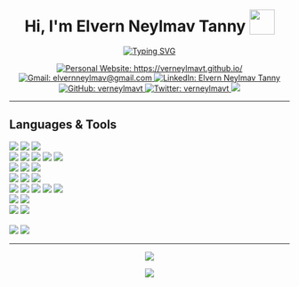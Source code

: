 <!--  -->
<h1 align="center">
    <b>Hi, I'm Elvern Neylmav Tanny </b>
    <img src="https://media.giphy.com/media/NfKnZceHRpkn2ziaNk/giphy.gif" width="45" style="vertical-align: -5px;">
</h1>
<!--  -->



<!--  -->
<p align="center">
    <a href="https://git.io/typing-svg"><img src="https://readme-typing-svg.demolab.com?font=Source+Code+Pro&weight=500&size=25&pause=1000&color=7bd4f1&center=true&vCenter=true&width=600&height=100&lines=Computer+Science+Student;Aspired+Back+End+Developer;Artificial+Intelligence+Enthusiast;Lifelong+Learner" alt="Typing SVG" />
    </a>
</p>
<!--  -->



<!--  -->
<p align="center">
    <a href="https://verneylmavt.github.io/" target="blank">
        <img src="https://img.shields.io/badge/PERSONAL_WEBSITE-1D1B1F?style=for-the-badge&logo=medium&logoColor=white" alt="Personal Website: https://verneylmavt.github.io/" />
    </a>
    <a href="mailto:elvernneylmav@gmail.com" target="_blank">
        <img src="https://img.shields.io/badge/GMAIL-EA4335?style=for-the-badge&logo=gmail&logoColor=white" alt="Gmail: elvernneylmav@gmail.com"/>
    </a>
    <a href="https://www.linkedin.com/in/elvern-neylmav-t/" target="_blank">
        <img src="https://img.shields.io/badge/LINKEDIN-0A66C2?style=for-the-badge&logo=linkedin&logoColor=white" alt="LinkedIn: Elvern Neylmav Tanny"/>
    </a>
    <a href="https://github.com/verneylmavt" target="_blank">
        <img src="https://img.shields.io/badge/GITHUB-27005D?style=for-the-badge&logo=github&logoColor=white" alt="GitHub: verneylmavt"  />
    </a> 
    <a href="https://x.com/verneylmavt" target="_blank">
        <img src="https://img.shields.io/badge/TWITTER-000000?style=for-the-badge&logo=x&logoColor=white" alt="Twitter: verneylmavt" />
    </a>
    </a> 
    <a href="https://verneylogyt.streamlit.app/" target="_blank">
        <img src="https://img.shields.io/badge/ML MODELS-FF4B4B?style=for-the-badge&logo=streamlit&logoColor=white" />
    </a> 
</p>
<!--  -->
<hr>



<!--
- 🔭 I’m currently working on Personal Website

- 🌱 I’m currently learning Front-End Web Development

- 👯 I’m looking to collaborate on [<TO BE FILLED>](example.com)

- 🤝 I’m looking for help with [<TO BE FILLED>](example.com)

- 👨‍💻 All of my projects are available at [example.com](example.com)

- 💬 Ask me about **<TO BE FILLED>**

- 📫 How to reach me **elvernneylmav@gmail.com**

- 📄 Know about my experiences [example.com](example.com)

- ⚡ Fun fact **<TO BE FILLED>**
-->



<!--
<h3 align="left">Connect with me:</h3>
<p align="left">
<a href="https://twitter.com/verneylmavt" target="blank"><img align="center" src="https://raw.githubusercontent.com/rahuldkjain/github-profile-readme-generator/master/src/images/icons/Social/twitter.svg" alt="verneylmavt" height="30" width="40" /></a>
<a href="https://linkedin.com/in/elvern-neylmav-t" target="blank"><img align="center" src="https://raw.githubusercontent.com/rahuldkjain/github-profile-readme-generator/master/src/images/icons/Social/linked-in-alt.svg" alt="elvern-neylmav-t" height="30" width="40" /></a>
</p>
-->



<!--  -->
<h2 align="left">
    Languages & Tools
</h2>
<!--  -->

<!--
<p align="left"> <a href="https://www.gnu.org/software/bash/" target="_blank" rel="noreferrer"> <img src="https://www.vectorlogo.zone/logos/gnu_bash/gnu_bash-icon.svg" alt="bash" width="40" height="40"/> </a> <a href="https://getbootstrap.com" target="_blank" rel="noreferrer"> <img src="https://raw.githubusercontent.com/devicons/devicon/master/icons/bootstrap/bootstrap-plain-wordmark.svg" alt="bootstrap" width="40" height="40"/> </a> <a href="https://www.cprogramming.com/" target="_blank" rel="noreferrer"> <img src="https://raw.githubusercontent.com/devicons/devicon/master/icons/c/c-original.svg" alt="c" width="40" height="40"/> </a> <a href="https://www.w3schools.com/css/" target="_blank" rel="noreferrer"> <img src="https://raw.githubusercontent.com/devicons/devicon/master/icons/css3/css3-original-wordmark.svg" alt="css3" width="40" height="40"/> </a> <a href="https://expressjs.com" target="_blank" rel="noreferrer"> <img src="https://raw.githubusercontent.com/devicons/devicon/master/icons/express/express-original-wordmark.svg" alt="express" width="40" height="40"/> </a> <a href="https://www.figma.com/" target="_blank" rel="noreferrer"> <img src="https://www.vectorlogo.zone/logos/figma/figma-icon.svg" alt="figma" width="40" height="40"/> </a> <a href="https://firebase.google.com/" target="_blank" rel="noreferrer"> <img src="https://www.vectorlogo.zone/logos/firebase/firebase-icon.svg" alt="firebase" width="40" height="40"/> </a> <a href="https://git-scm.com/" target="_blank" rel="noreferrer"> <img src="https://www.vectorlogo.zone/logos/git-scm/git-scm-icon.svg" alt="git" width="40" height="40"/> </a> <a href="https://www.w3.org/html/" target="_blank" rel="noreferrer"> <img src="https://raw.githubusercontent.com/devicons/devicon/master/icons/html5/html5-original-wordmark.svg" alt="html5" width="40" height="40"/> </a> <a href="https://ifttt.com/" target="_blank" rel="noreferrer"> <img src="https://www.vectorlogo.zone/logos/ifttt/ifttt-ar21.svg" alt="ifttt" width="40" height="40"/> </a> <a href="https://www.java.com" target="_blank" rel="noreferrer"> <img src="https://raw.githubusercontent.com/devicons/devicon/master/icons/java/java-original.svg" alt="java" width="40" height="40"/> </a> <a href="https://developer.mozilla.org/en-US/docs/Web/JavaScript" target="_blank" rel="noreferrer"> <img src="https://raw.githubusercontent.com/devicons/devicon/master/icons/javascript/javascript-original.svg" alt="javascript" width="40" height="40"/> </a> <a href="https://www.linux.org/" target="_blank" rel="noreferrer"> <img src="https://raw.githubusercontent.com/devicons/devicon/master/icons/linux/linux-original.svg" alt="linux" width="40" height="40"/> </a> <a href="https://www.mongodb.com/" target="_blank" rel="noreferrer"> <img src="https://raw.githubusercontent.com/devicons/devicon/master/icons/mongodb/mongodb-original-wordmark.svg" alt="mongodb" width="40" height="40"/> </a> <a href="https://www.mysql.com/" target="_blank" rel="noreferrer"> <img src="https://raw.githubusercontent.com/devicons/devicon/master/icons/mysql/mysql-original-wordmark.svg" alt="mysql" width="40" height="40"/> </a> <a href="https://nodejs.org" target="_blank" rel="noreferrer"> <img src="https://raw.githubusercontent.com/devicons/devicon/master/icons/nodejs/nodejs-original-wordmark.svg" alt="nodejs" width="40" height="40"/> </a> <a href="https://pandas.pydata.org/" target="_blank" rel="noreferrer"> <img src="https://raw.githubusercontent.com/devicons/devicon/2ae2a900d2f041da66e950e4d48052658d850630/icons/pandas/pandas-original.svg" alt="pandas" width="40" height="40"/> </a> <a href="https://www.python.org" target="_blank" rel="noreferrer"> <img src="https://raw.githubusercontent.com/devicons/devicon/master/icons/python/python-original.svg" alt="python" width="40" height="40"/> </a> <a href="https://pytorch.org/" target="_blank" rel="noreferrer"> <img src="https://www.vectorlogo.zone/logos/pytorch/pytorch-icon.svg" alt="pytorch" width="40" height="40"/> </a> <a href="https://reactjs.org/" target="_blank" rel="noreferrer"> <img src="https://raw.githubusercontent.com/devicons/devicon/master/icons/react/react-original-wordmark.svg" alt="react" width="40" height="40"/> </a> <a href="https://scikit-learn.org/" target="_blank" rel="noreferrer"> <img src="https://upload.wikimedia.org/wikipedia/commons/0/05/Scikit_learn_logo_small.svg" alt="scikit_learn" width="40" height="40"/> </a> <a href="https://seaborn.pydata.org/" target="_blank" rel="noreferrer"> <img src="https://seaborn.pydata.org/_images/logo-mark-lightbg.svg" alt="seaborn" width="40" height="40"/> </a> <a href="https://svelte.dev" target="_blank" rel="noreferrer"> <img src="https://upload.wikimedia.org/wikipedia/commons/1/1b/Svelte_Logo.svg" alt="svelte" width="40" height="40"/> </a> <a href="https://tailwindcss.com/" target="_blank" rel="noreferrer"> <img src="https://www.vectorlogo.zone/logos/tailwindcss/tailwindcss-icon.svg" alt="tailwind" width="40" height="40"/> </a> <a href="https://www.typescriptlang.org/" target="_blank" rel="noreferrer"> <img src="https://raw.githubusercontent.com/devicons/devicon/master/icons/typescript/typescript-original.svg" alt="typescript" width="40" height="40"/> </a> </p>
-->

<!--  -->
<p align="left">
    <img src="https://img.shields.io/badge/PYTHON-5168bd?style=for-the-badge&logo=python&logoColor=white"/>
    <img src="https://img.shields.io/badge/FLASK-8fd0d9?style=for-the-badge&logo=flask&logoColor=black"/>
    <img src="https://img.shields.io/badge/DJANGO-092E20?style=for-the-badge&logo=django&logoColor=white"/>
<!--     <img src="https://img.shields.io/badge/C-659bd3?style=for-the-badge&logo=c&logoColor=white"/> -->
    <br>
    <img src="https://img.shields.io/badge/NUMPY-013243?style=for-the-badge&logo=numpy&logoColor=white"/>
    <img src="https://img.shields.io/badge/PANDAS-150458?style=for-the-badge&logo=pandas&logoColor=white"/>
    <img src="https://img.shields.io/badge/MATPLOTLIB-e8ddab?style=for-the-badge&logo=matternet&logoColor=black"/>
<!--     <img src="https://img.shields.io/badge/SEABORN-7eb1bd?style=for-the-badge&logo=circle&logoColor=white"/> -->
    <img src="https://img.shields.io/badge/SCIKITLEARN-F7931E?style=for-the-badge&logo=scikitlearn&logoColor=white"/>
    <img src="https://img.shields.io/badge/XGBOOST-EE4C2C?style=for-the-badge&logo=boosty&logoColor=white"/>
    <br>
    <img src="https://img.shields.io/badge/PYTORCH-df2027?style=for-the-badge&logo=pytorch&logoColor=white"/>
    <img src="https://img.shields.io/badge/SPACY-09A3D5?style=for-the-badge&logo=spacy&logoColor=white"/>
<!--     <img src="https://img.shields.io/badge/GENSIM-7a9aef?style=for-the-badge&logo=circleci&logoColor=white"/> -->
    <img src="https://img.shields.io/badge/TRANSFORMERS-FFD21E?style=for-the-badge&logo=huggingface&logoColor=black"/>
<!--     <img src="https://img.shields.io/badge/OPTUNA-293e78?style=for-the-badge&logo=spinrilla&logoColor=white"/> -->
    <br>
<!--     <img src="https://img.shields.io/badge/FIGMA-a358ff?style=for-the-badge&logo=figma&logoColor=white"/> -->
    <img src="https://img.shields.io/badge/HTML-dd4b25?style=for-the-badge&logo=html5&logoColor=white"/>
    <img src="https://img.shields.io/badge/CSS-214ce5?style=for-the-badge&logo=css3&logoColor=white"/>
    <!-- <img src="https://img.shields.io/badge/TAILWIND-06B6D4?style=for-the-badge&logo=tailwindcss&logoColor=white"/> -->
    <img src="https://img.shields.io/badge/JAVASCRIPT-fcb040?style=for-the-badge&logo=javascript&logoColor=black"/>
    <br>
    <img src="https://img.shields.io/badge/BOOTSTRAP-7952B3?style=for-the-badge&logo=bootstrap&logoColor=white"/>
    <img src="https://img.shields.io/badge/SVELTE-FF3E00?style=for-the-badge&logo=svelte&logoColor=white"/>
    <img src="https://img.shields.io/badge/REACT-7bd4f1?style=for-the-badge&logo=react&logoColor=black"/>
    <img src="https://img.shields.io/badge/TYPESCRIPT-3178C6?style=for-the-badge&logo=typescript&logoColor=white"/>
    <img src="https://img.shields.io/badge/NODE.JS-339933?style=for-the-badge&logo=nodedotjs&logoColor=white"/>
    <!-- <img src="https://img.shields.io/badge/FIREBASE-f68304?style=for-the-badge&logo=firebase&logoColor=white"/> -->
    <br>
    <img src="https://img.shields.io/badge/JAVA-ed2025?style=for-the-badge&logo=coffeescript&logoColor=white"/>
    <img src="https://img.shields.io/badge/SPRING-6DB33F?style=for-the-badge&logo=spring&logoColor=white"/>
    <br>
    <img src="https://img.shields.io/badge/MYSQL-4479A1?style=for-the-badge&logo=mysql&logoColor=white"/>
    <img src="https://img.shields.io/badge/MONGODB-47A248?style=for-the-badge&logo=mongodb&logoColor=white"/>
    <br>
    <br>
    <img src="https://img.shields.io/badge/GIT-f03c2e?style=for-the-badge&logo=git&logoColor=white"/>
    <img src="https://img.shields.io/badge/BASH-232c34?style=for-the-badge&logo=gnubash&logoColor=white"/>
</p>
<!--  -->



<!--  -->
<!-- <h2 align="left">
    Projects
</h2> -->
<!--  -->

<!--
<p>
    <img align="center" src="https://github-readme-stats.vercel.app/api/top-langs?username=verneylmavt&show_icons=true&locale=en&layout=compact" alt="verneylmavt" />
</p>
<p>&nbsp;
    <img align="center" src="https://github-readme-stats.vercel.app/api?username=verneylmavt&show_icons=true&locale=en" alt="verneylmavt" />
</p>
-->

<!--  -->
<!-- [![(10.020) Data Driven World & (10.022) Modelling Uncertainty - 2D Project](https://github-readme-stats.vercel.app/api/pin/?username=verneylmavt&repo=regression-food_security-py&border_color=7bd4f1&bg_color=0D1117&title_color=bddfff&text_color=8B949E&icon_color=38a0ff)](https://github.com/verneylmavt/regression-food_security-py) -->
<!-- [![(50.002) Computation Structures - 1D Project](https://github-readme-stats.vercel.app/api/pin/?username=50002-computation-structures&repo=5Heads&border_color=457BFF&bg_color=0D1117&title_color=C9D1D9&text_color=8B949E&icon_color=457BFF)](https://github.com/verneylmavt/regression-food_security-py) -->
<!-- [![(50.001) Introduction to Information Systems & Programming - 1D Project](https://github-readme-stats.vercel.app/api/pin/?username=nigelpoh&repo=Digital-Trail-App&border_color=7bd4f1&bg_color=0D1117&title_color=bddfff&text_color=8B949E&icon_color=38a0ff)](https://github.com/nigelpoh/Digital-Trail-App) -->
<!-- [![(50.003) Elements of Software Construction - 1D Project](https://github-readme-stats.vercel.app/api/pin/?username=DeProfessorA&repo=construct-software-wow&border_color=7bd4f1&bg_color=0D1117&title_color=bddfff&text_color=8B949E&icon_color=38a0ff)](https://github.com/DeProfessorA/construct-software-wow) -->
<!-- [![(50.007) Machine Learning - 1D Project](https://github-readme-stats.vercel.app/api/pin/?username=verneylmavt&repo=hmm-text_analysis-py&border_color=7bd4f1&bg_color=0D1117&title_color=bddfff&text_color=8B949E&icon_color=38a0ff)](https://github.com/verneylmavt/hmm-text_analysis-py) -->
<!--  -->
<hr>



<!--  -->
<p align="center">
  <a href="https://github.com/verneylmavt">
    <img src="https://github-readme-streak-stats.herokuapp.com/?user=verneylmavt&theme=prussian&border=7bd4f1&background=0D1117"/>
  </a>
</p>

<p align="center">
  <a href="https://github.com/verneylmavt">
    <img src="https://github-profile-summary-cards.vercel.app/api/cards/profile-details?username=verneylmavt&theme=prussian&border=7F3FBF"/>
  </a>
</p>
<!--  -->



<!--
<h1 align="center">
    <b>Happy Coding! </b>
    <img src="https://media.giphy.com/media/Y03L5F8T2j6eSy6xrP/giphy.gif" width="45" style="vertical-align: -5px;">
</h1>
-->
